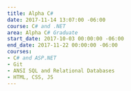 ```yaml
---
title: Alpha C#
date: 2017-11-14 13:07:00 -06:00
course: C# and .NET
area: Alpha C# Graduate
start_date: 2017-10-03 00:00:00 -06:00
end_date: 2017-11-22 00:00:00 -06:00
courses:
- C# and ASP.NET
- Git
- ANSI SQL and Relational Databases
- HTML, CSS, JS
---
```


